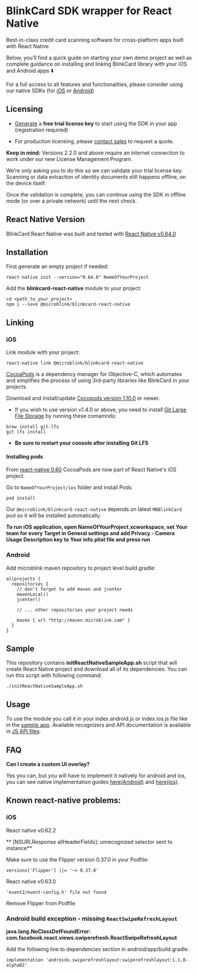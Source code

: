 # BlinkCard SDK wrapper for React Native

Best-in-class credit card scanning software for cross-platform apps built with React Native.

Below, you’ll find a quick guide on starting your own demo project as well as complete guidance on installing and linking BlinkCard library with your iOS and Android apps ⬇️

For a full access to all features and functionalities, please consider using our native SDKs (for [iOS](https://github.com/BlinkCard/blinkcard-ios) or [Android](https://github.com/BlinkCard/blinkcard-android))


## Licensing

- [Generate](https://microblink.com/login?url=/customer/generatedemolicence) a **free trial license key** to start using the SDK in your app (registration required)

- For production licensing, please [contact sales](https://microblink.com/contact-us) to request a quote.

**Keep in mind:** Versions 2.2.0 and above require an internet connection to work under our new License Management Program.

We’re only asking you to do this so we can validate your trial license key. Scanning or data extraction of identity documents still happens offline, on the device itself. 

Once the validation is complete, you can continue using the SDK in offline mode (or over a private network) until the next check.


## React Native Version

BlinkCard React Native was built and tested with [React Native v0.64.0](https://github.com/facebook/react-native/releases/tag/v0.64.0)

## Installation

First generate an empty project if needed:

```shell
react-native init --version="0.64.0" NameOfYourProject
```

Add the **blinkcard-react-native** module to your project:

```shell
cd <path_to_your_project>
npm i --save @microblink/blinkcard-react-native
```

## Linking

### iOS

Link module with your project: 

```shell
react-native link @microblink/blinkcard-react-native
```

[CocoaPods](http://cocoapods.org) is a dependency manager for Objective-C, which automates and simplifies the process of using 3rd-party libraries like BlinkCard in your projects.

Download and install/update [Cocopods version 1.10.0](https://github.com/CocoaPods/CocoaPods/releases/tag/1.10.0) or newer.

- If you wish to use version v1.4.0 or above, you need to install [Git Large File Storage](https://git-lfs.github.com) by running these comamnds:

```shell
brew install git-lfs
git lfs install
```

- **Be sure to restart your console after installing Git LFS**

#### Installing pods

From [react-native 0.60](https://facebook.github.io/react-native/blog/2019/07/03/version-60#cocoapods-by-default) CocoaPods are now part of React Native's iOS project.

Go to `NameOfYourProject/ios` folder and install Pods

```shell
pod install
```

Our `@microblink/blinkcard-react-native` depends on latest `MBBlinkCard ` pod so it will be installed automatically.

**To run iOS application, open NameOfYourProject.xcworkspace, set Your team for every Target in General settings and add Privacy - Camera Usage Description key to Your info.plist file and press run**

### Android

Add microblink maven repository to project level build.gradle:

```
allprojects {
  repositories {
    // don't forget to add maven and jcenter
    mavenLocal()
    jcenter()
    
    // ... other repositories your project needs
    
    maven { url "http://maven.microblink.com" }
  }
}
```

## Sample

This repository contains **initReactNativeSampleApp.sh** script that will create React Native project and download all of its dependencies. You can run this script with following command: 
```shell
./initReactNativeSampleApp.sh
```

## Usage

To use the module you call it in your index.android.js or index.ios.js file like in the [sample app](SampleFiles/index.js). Available recognizers and API documentation is available in [JS API files](BlinkCard).

## FAQ

**Can I create a custom UI overlay?**

Yes you can, but you will have to implement it natively for android and ios, you can see native implementation guides [here(Android)](https://github.com/BlinkCard/blinkcard-android#recognizerRunnerView) and [here(ios)](https://github.com/BlinkCard/blinkcard-ios#recognizerRunnerViewController).

## Known react-native problems:

### iOS
React native v0.62.2

** [NSURLResponse allHeaderFields]: unrecognized selector sent to instance**

Make sure to use the Flipper version 0.37.0 in your Podfile:

`versions['Flipper'] ||= '~> 0.37.0'` 

React native v0.63.0

`'event2/event-config.h' file not found`

Remove Flipper from Podfile

### Android build exception - missing `ReactSwipeRefreshLayout`

**java.lang.NoClassDefFoundError: com.facebook.react.views.swiperefresh.ReactSwipeRefreshLayout**

Add the following line to dependencies section in android/app/build.gradle:

`implementation 'androidx.swiperefreshlayout:swiperefreshlayout:1.1.0-alpha02'`

